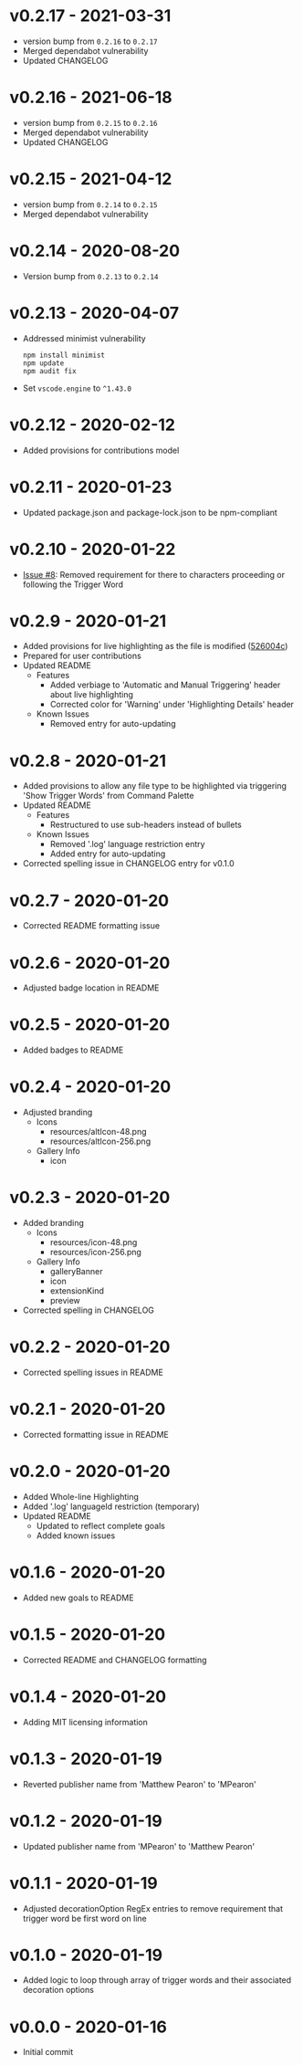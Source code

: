 # v0.2.17 - 2021-03-31
- version bump from ```0.2.16``` to ```0.2.17```
- Merged dependabot vulnerability
- Updated CHANGELOG
# v0.2.16 - 2021-06-18
- version bump from ```0.2.15``` to ```0.2.16```
- Merged dependabot vulnerability
- Updated CHANGELOG
# v0.2.15 - 2021-04-12
- version bump from ```0.2.14``` to ```0.2.15```
- Merged dependabot vulnerability
# v0.2.14 - 2020-08-20
- Version bump from ```0.2.13``` to ```0.2.14```
# v0.2.13 - 2020-04-07
- Addressed minimist vulnerability
  ```
  npm install minimist
  npm update
  npm audit fix
  ```
- Set ```vscode.engine``` to ```^1.43.0``` 

# v0.2.12 - 2020-02-12
- Added provisions for contributions model

# v0.2.11 - 2020-01-23
- Updated package.json and package-lock.json to be npm-compliant

# v0.2.10 - 2020-01-22
- [Issue #8](#8): Removed requirement for there to characters proceeding or following the Trigger Word

# v0.2.9 - 2020-01-21
- Added provisions for live highlighting as the file is modified ([526004c](https://github.com/mpearon/PUB-vsce.show-TriggerWords/commit/526004c0e225cf314656eb1264b8ea150455a642))
- Prepared for user contributions
- Updated README
  - Features
    - Added verbiage to 'Automatic and Manual Triggering' header about live highlighting
    - Corrected color for 'Warning' under 'Highlighting Details' header
  - Known Issues
    - Removed entry for auto-updating

# v0.2.8 - 2020-01-21
- Added provisions to allow any file type to be highlighted via triggering 'Show Trigger Words' from Command Palette
- Updated README
  - Features
    - Restructured to use sub-headers instead of bullets
  - Known Issues
    - Removed '.log' language restriction entry
    - Added entry for auto-updating
- Corrected spelling issue in CHANGELOG entry for v0.1.0

# v0.2.7 - 2020-01-20
- Corrected README formatting issue

# v0.2.6 - 2020-01-20
- Adjusted badge location in README

# v0.2.5 - 2020-01-20
- Added badges to README

# v0.2.4 - 2020-01-20
- Adjusted branding
  - Icons
    - resources/altIcon-48.png
    - resources/altIcon-256.png
  - Gallery Info
    - icon

# v0.2.3 - 2020-01-20
- Added branding
  - Icons
    - resources/icon-48.png
    - resources/icon-256.png
  - Gallery Info
    - galleryBanner
    - icon
    - extensionKind
    - preview
- Corrected spelling in CHANGELOG

# v0.2.2 - 2020-01-20
- Corrected spelling issues in README

# v0.2.1 - 2020-01-20
- Corrected formatting issue in README

# v0.2.0 - 2020-01-20
- Added Whole-line Highlighting
- Added '.log' languageId restriction (temporary)
- Updated README
  - Updated to reflect complete goals
  - Added known issues

# v0.1.6 - 2020-01-20
- Added new goals to README

# v0.1.5 - 2020-01-20
- Corrected README and CHANGELOG formatting

# v0.1.4 - 2020-01-20
- Adding MIT licensing information

# v0.1.3 - 2020-01-19
- Reverted publisher name from 'Matthew Pearon' to 'MPearon'

# v0.1.2 - 2020-01-19
- Updated publisher name from 'MPearon' to 'Matthew Pearon'

# v0.1.1 - 2020-01-19
- Adjusted decorationOption RegEx entries to remove requirement that trigger word be first word on line

# v0.1.0 - 2020-01-19
- Added logic to loop through array of trigger words and their associated decoration options

# v0.0.0 - 2020-01-16
- Initial commit